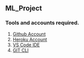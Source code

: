 ## ML_Project

### Tools and accounts required.

1. [Github Account](https://github.com)
2. [Heroku Account](https://www.heroku.com)
3. [VS Code IDE]( https://code.visualstudio.com )
4. [GIT CLI](https://git-scm.com)
